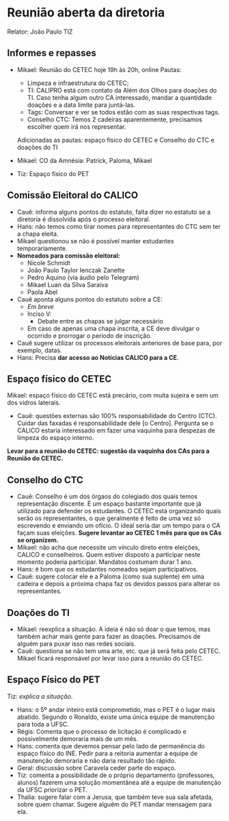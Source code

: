 # Reunião aberta da diretoria

Relator: João Paulo TIZ

## Informes e repasses

- Mikael: Reunião do CETEC hoje 19h às 20h, online
    Pautas:
    - Limpeza e infraestrutura do CETEC;
    - TI: CALIPRO está com contato da Além dos Olhos para doações do TI. Caso tenha algum outro CA interessado, mandar a quantidade doações e a data limite para juntá-las.
    - Tags: Conversar e ver se todos estão com as suas respectivas tags.
    - Conselho CTC: Temos 2 cadeiras aparentemente, precisamos escolher quem irá nos representar.

    Adicionadas as pautas: espaço físico do CETEC e Conselho do CTC e doações do TI
- Mikael: CO da Amnésia: Patrick, Paloma, Mikael
- Tiz: Espaço físico do PET

## Comissão Eleitoral do CALICO

- Cauê: informa alguns pontos do estatuto, falta dizer no estatuto se a diretoria é dissolvida após o processo eleitoral.
- Hans: não temos como tirar nomes para representantes do CTC sem ter a chapa eleita.
- Mikael questionou se não é possível manter estudantes temporariamente.
- **Nomeados para comissão eleitoral:**
    - Nicole Schmidt
    - João Paulo Taylor Ienczak Zanette
    - Pedro Aquino (via áudio pelo Telegram)
    - Mikael Luan da Silva Saraiva
    - Paola Abel
- Cauê aponta alguns pontos do estatuto sobre a CE:
    - *Em breve*
    - Inciso V:
        - Debate entre as chapas se julgar necessário
    - Em caso de apenas uma chapa inscrita, a CE deve divulgar o ocorrido e prorrogar o período de inscrição.
- Cauê sugere utilizar os processos eleitorais anteriores de base para, por exemplo, datas.
- Hans: Precisa **dar acesso ao Notícias CALICO para a CE**.

## Espaço físico do CETEC

Mikael: espaço físico do CETEC está precário, com muita sujeira e sem um dos vidros laterais.
- Cauê: questões externas são 100% responsabilidade do Centro (CTC). Cuidar das faxadas é responsabilidade dele [o Centro]. Pergunta se o CALICO estaria interessado em fazer uma vaquinha para despezas de limpeza do espaço interno.

**Levar para a reunião do CETEC: sugestão da vaquinha dos CAs para a Reunião do CETEC.**

## Conselho do CTC

- Cauê: Conselho é um dos órgaos do colegiado dos quais temos representação discente. É um espaço bastante importante que já utilizado para defender os estudantes. O CETEC está organizando quais serão os representantes, o que geralmente é feito de uma vez só escrevendo e enviando um ofício. O ideal seria dar um tempo para o CA façam suas eleições. **Sugere levantar ao CETEC 1 mês para que os CAs se organizem.**
- Mikael: não acha que necessite um vínculo direto entre eleições, CALICO e conselheiros. Quem estiver disposto a participar neste momento poderia participar. Mandatos costumam durar 1 ano.
- Hans: é bom que os estudantes nomeados sejam participativos.
- Cauê: sugere colocar ele e a Paloma (como sua suplente) em uma cadeira e depois a próxima chapa faz os devidos passos para alterar os representantes.

## Doações do TI

- Mikael: reexplica a situação. A ideia é não só doar o que temos, mas também achar mais gente para fazer as doações. Precisamos de alguém para puxar isso nas redes sociais.
- Cauê: questiona se não tem uma arte, etc. que já será feita pelo CETEC. Mikael ficará responsável por levar isso para a reunião do CETEC.

## Espaço Físico do PET

Tiz: *explica a situação*.

- Hans: o 5º andar inteiro está comprometido, mas o PET é o lugar mais abatido. Segundo o Ronaldo, existe uma única equipe de manutenção para toda a UFSC.
- Régis: Comenta que o processo de licitação é complicado e possivelmente demoraria mais de um mês.
- Hans: comenta que devemos pensar pelo lado de permanência do espaço físico do INE. Pedir para a reitoria aumentar a equipe de manutenção demoraria e não daria resultado tão rápido.
- Geral: discussão sobre Caravela ceder parte do espaço.
- Tiz: comenta a possibilidade de o próprio departamento (professores, alunos) fazerem uma solução momentânea até a equipe de manutenção da UFSC priorizar o PET.
- Thalia: sugere falar com a Jerusa, que também teve sua sala afetada, sobre quem chamar. Sugere alguém do PET mandar mensagem para ela.
